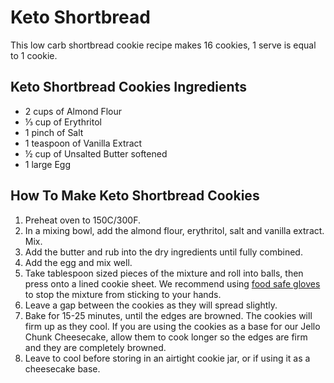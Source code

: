 # Keto Shortbread

This low carb shortbread cookie recipe makes 16 cookies, 1 serve is equal to 1 cookie.

## **Keto Shortbread Cookies Ingredients**

- 2 cups of Almond Flour
- ⅓ cup of Erythritol
- 1 pinch of Salt
- 1 teaspoon of Vanilla Extract
- ½ cup of Unsalted Butter softened
- 1 large Egg

## **How To Make Keto Shortbread Cookies**

1. Preheat oven to 150C/300F.
2. In a mixing bowl, add the almond flour, erythritol, salt and vanilla extract. Mix.
3. Add the butter and rub into the dry ingredients until fully combined.
4. Add the egg and mix well.
5. Take tablespoon sized pieces of the mixture and roll into balls, then press onto a lined cookie sheet. We recommend using [food safe gloves](https://www.amazon.com/dp/B01CYGLO0M?tag=surfdiveandsk-20&linkCode=ogi&th=1&psc=1) to stop the mixture from sticking to your hands.
6. Leave a gap between the cookies as they will spread slightly.
7. Bake for 15-25 minutes, until the edges are browned. The cookies will firm up as they cool. If you are using the cookies as a base for our Jello Chunk Cheesecake, allow them to cook longer so the edges are firm and they are completely browned.
8. Leave to cool before storing in an airtight cookie jar, or if using it as a cheesecake base.
